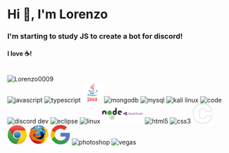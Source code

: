 <h1> Hi 👋, I'm Lorenzo </h1>
<h3> I'm starting to study JS to create a bot for discord!</h3>

<h4>I love ☕!</h4>

<br />
<a>
    <img src="https://github-readme-stats.vercel.app/api?username=Lorenzo0009&show_icons=true&theme=dracula&count_private=true"
        alt="Lorenzo0009" />
</a>
 <br/>

<img src="https://devicons.github.io/devicon/devicon.git/icons/javascript/javascript-original.svg" alt="javascript" width="45" height="45"/>
<img src="https://devicons.github.io/devicon/devicon.git/icons/typescript/typescript-original.svg" alt="typescript" width="45" height="45"/>
<img src="https://github.com/devicons/devicon/blob/master/icons/java/java-original-wordmark.svg" alt="java" width="45" height="45"/>
<img src="https://devicons.github.io/devicon/devicon.git/icons/mongodb/mongodb-original-wordmark.svg" alt="mongodb" width="45" height="45"/>
<img src="https://devicons.github.io/devicon/devicon.git/icons/mysql/mysql-original-wordmark.svg" alt="mysql" width="45" height="45"/>
<img src="https://cdn.icon-icons.com/icons2/195/PNG/256/VirtualBox_23525.png" alt="kali linux" width="45" height="45"/>
<img src="https://img.icons8.com/cotton/344/source-code--v5.png" alt="code" width="45" height="45"/>
<img src="https://yt3.ggpht.com/a/AATXAJw1tXvJInOnm44MdEF3kS0b8x-W4Twj27SYvJ9gRw=s100-c-k-c0xffffffff-no-rj-mo" alt="discord dev" width="45" height="45"/>
<img src="https://encrypted-tbn0.gstatic.com/images?q=tbn%3AANd9GcSscoZV6FwU9nosg8MWW_Wg_X5bO6Ugz3XPhA&usqp=CAU" alt="eclipse" width="45" height="45"/>
<img src="https://devicons.github.io/devicon/devicon.git/icons/linux/linux-original.svg" alt="linux" width="45" height="45"/>
<img src="https://github.com/devicons/devicon/blob/master/icons/nodejs/nodejs-original-wordmark.svg " alt="nodejs " width="45" height="45"/>
<img src="https://github.com/devicons/devicon/blob/master/icons/visualstudio/visualstudio-plain-wordmark.svg" alt="visual studio" width="45" height="45" />
<img src="https://devicons.github.io/devicon/devicon.git/icons/html5/html5-original-wordmark.svg" alt="html5" width="45" height="45"/>
<img src="https://devicons.github.io/devicon/devicon.git/icons/css3/css3-original-wordmark.svg" alt="css3" width="45" height="45"/>
<img src="https://github.com/devicons/devicon/blob/master/icons/c/c-line.svg" alt="c" width="45" height="45"/>
<img src="https://github.com/devicons/devicon/blob/master/icons/chrome/chrome-original.svg" alt="chrome" width="45" height="45"/>
<img src="https://github.com/devicons/devicon/blob/master/icons/firefox/firefox-original.svg" alt="firefox" width="45" height="45"/>
<img src="https://github.com/devicons/devicon/blob/master/icons/google/google-original.svg" alt="google" width="45" height="45"/>
<img src="https://upload.wikimedia.org/wikipedia/commons/9/92/Adobe_Photoshop_CS6_icon.svg" alt="photoshop" width="45" height="45"/>
<img src="https://upload.wikimedia.org/wikipedia/commons/3/39/Vegas_Pro_15.0.png" alt="vegas" width="45" height="45"/>
